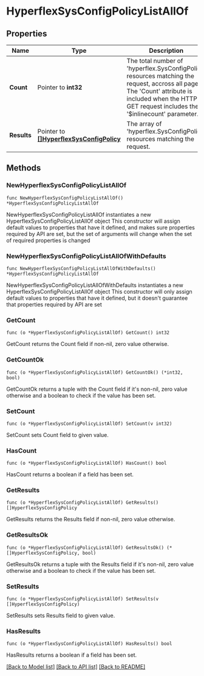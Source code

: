 # HyperflexSysConfigPolicyListAllOf

## Properties

Name | Type | Description | Notes
------------ | ------------- | ------------- | -------------
**Count** | Pointer to **int32** | The total number of &#39;hyperflex.SysConfigPolicy&#39; resources matching the request, accross all pages. The &#39;Count&#39; attribute is included when the HTTP GET request includes the &#39;$inlinecount&#39; parameter. | [optional] 
**Results** | Pointer to [**[]HyperflexSysConfigPolicy**](hyperflex.SysConfigPolicy.md) | The array of &#39;hyperflex.SysConfigPolicy&#39; resources matching the request. | [optional] 

## Methods

### NewHyperflexSysConfigPolicyListAllOf

`func NewHyperflexSysConfigPolicyListAllOf() *HyperflexSysConfigPolicyListAllOf`

NewHyperflexSysConfigPolicyListAllOf instantiates a new HyperflexSysConfigPolicyListAllOf object
This constructor will assign default values to properties that have it defined,
and makes sure properties required by API are set, but the set of arguments
will change when the set of required properties is changed

### NewHyperflexSysConfigPolicyListAllOfWithDefaults

`func NewHyperflexSysConfigPolicyListAllOfWithDefaults() *HyperflexSysConfigPolicyListAllOf`

NewHyperflexSysConfigPolicyListAllOfWithDefaults instantiates a new HyperflexSysConfigPolicyListAllOf object
This constructor will only assign default values to properties that have it defined,
but it doesn't guarantee that properties required by API are set

### GetCount

`func (o *HyperflexSysConfigPolicyListAllOf) GetCount() int32`

GetCount returns the Count field if non-nil, zero value otherwise.

### GetCountOk

`func (o *HyperflexSysConfigPolicyListAllOf) GetCountOk() (*int32, bool)`

GetCountOk returns a tuple with the Count field if it's non-nil, zero value otherwise
and a boolean to check if the value has been set.

### SetCount

`func (o *HyperflexSysConfigPolicyListAllOf) SetCount(v int32)`

SetCount sets Count field to given value.

### HasCount

`func (o *HyperflexSysConfigPolicyListAllOf) HasCount() bool`

HasCount returns a boolean if a field has been set.

### GetResults

`func (o *HyperflexSysConfigPolicyListAllOf) GetResults() []HyperflexSysConfigPolicy`

GetResults returns the Results field if non-nil, zero value otherwise.

### GetResultsOk

`func (o *HyperflexSysConfigPolicyListAllOf) GetResultsOk() (*[]HyperflexSysConfigPolicy, bool)`

GetResultsOk returns a tuple with the Results field if it's non-nil, zero value otherwise
and a boolean to check if the value has been set.

### SetResults

`func (o *HyperflexSysConfigPolicyListAllOf) SetResults(v []HyperflexSysConfigPolicy)`

SetResults sets Results field to given value.

### HasResults

`func (o *HyperflexSysConfigPolicyListAllOf) HasResults() bool`

HasResults returns a boolean if a field has been set.


[[Back to Model list]](../README.md#documentation-for-models) [[Back to API list]](../README.md#documentation-for-api-endpoints) [[Back to README]](../README.md)


